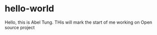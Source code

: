 # hello-world
Hello, this is Abel Tung. THis will mark the start of me working on Open source project 
